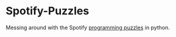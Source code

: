 Spotify-Puzzles
===============
Messing around with the Spotify [programming puzzles](https://www.spotify.com/se/jobs/tech/) in python.
